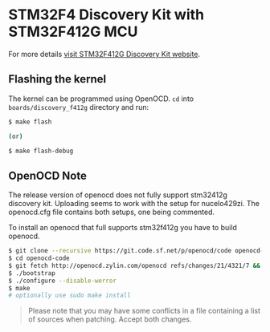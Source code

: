 STM32F4 Discovery Kit with STM32F412G MCU
======================================================

For more details [visit STM32F412G Discovery Kit
website](https://www.st.com/en/evaluation-tools/32f412gdiscovery.html).

## Flashing the kernel

The kernel can be programmed using OpenOCD. `cd` into `boards/discovery_f412g`
directory and run:

```bash
$ make flash

(or)

$ make flash-debug
```

## OpenOCD Note
The release version of openocd does not fully support stm32412g discovery kit. Uploading seems to work
with the setup for nucelo429zi. The openocd.cfg file contains both setups, one being commented.

To install an openocd that full supports stm32f412g you have to build openocd.

```bash
$ git clone --recursive https://git.code.sf.net/p/openocd/code openocd-code
$ cd openocd-code
$ git fetch http://openocd.zylin.com/openocd refs/changes/21/4321/7 && git cherry-pick FETCH_HEAD
$ ./bootstrap
$ ./configure --disable-werror
$ make
# optionally use sudo make install
```

> Please note that you may have some conflicts in a file containing a list of 
> sources when patching. Accept both changes.
